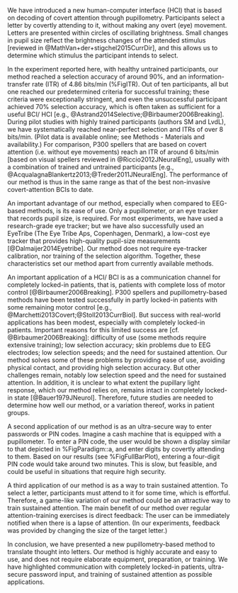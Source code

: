 We have introduced a new human-computer interface (HCI) that is based on decoding of covert attention through pupillometry. Participants select a letter by covertly attending to it, without making any overt (eye) movement. Letters are presented within circles of oscillating brightness. Small changes in pupil size reflect the brightness changes of the attended stimulus [reviewed in @MathVan+der+stigchel2015CurrDir], and this allows us to determine which stimulus the participant intends to select.

In the experiment reported here, with healthy untrained participants, our method reached a selection accuracy of around 90%, and an information-transfer rate (ITR) of 4.86 bits/min (%FigITR). Out of ten participants, all but one reached our predetermined criteria for successful training; these criteria were exceptionally stringent, and even the unsuccessful participant achieved 70% selection accuracy, which is often taken as sufficient for a useful BCI/ HCI [e.g., @Astrand2014Selective;@Birbaumer2006Breaking]. During pilot studies with highly trained participants (authors SM and LvdL), we have systematically reached near-perfect selection and ITRs of over 8 bits/min. (Pilot data is available online; see Methods - Materials and availability.) For comparison, P300 spellers that are based on covert attention (i.e. without eye movements) reach an ITR of around 6 bits/min [based on visual spellers reviewed in @Riccio2012JNeuralEng], usually with a combination of trained and untrained participants [e.g., @AcqualagnaBlankertz2013;@Treder2011JNeuralEng]. The performance of our method is thus in the same range as that of the best non-invasive covert-attention BCIs to date.

An important advantage of our method, especially when compared to EEG-based methods, is its ease of use. Only a pupillometer, or an eye tracker that records pupil size, is required. For most experiments, we have used a research-grade eye tracker; but we have also successfully used an EyeTribe (The Eye Tribe Aps, Copenhagen, Denmark), a low-cost eye tracker that provides high-quality pupil-size measurements [@Dalmaijer2014Eyetribe]. Our method does not require eye-tracker calibration, nor training of the selection algorithm. Together, these characteristics set our method apart from currently available methods.

An important application of a HCI/ BCI is as a communication channel for completely locked-in patients, that is, patients with complete loss of motor control [@Birbaumer2006Breaking]. P300 spellers and pupillometry-based methods have been tested successfully in partly locked-in patients with some remaining motor control [e.g., @Marchetti2013Covert;@Stoll2013CurrBiol]. But success with real-world applications has been modest, especially with completely locked-in patients. Important reasons for this limited success are [cf. @Birbaumer2006Breaking]: difficulty of use (some methods require extensive training); low selection accuracy; skin problems due to EEG electrodes; low selection speeds; and the need for sustained attention. Our method solves some of these problems by providing ease of use, avoiding physical contact, and providing high selection accuracy. But other challenges remain, notably low selection speed and the need for sustained attention. In addition, it is unclear to what extent the pupillary light response, which our method relies on, remains intact in completely locked-in state [@Bauer1979JNeurol]. Therefore, future studies are needed to determine how well our method, or a variation thereof, works in patient groups.

A second application of our method is as an ultra-secure way to enter passwords or PIN codes. Imagine a cash machine that is equipped with a pupillometer. To enter a PIN code, the user would be shown a display similar to that depicted in %FigParadigm::a, and enter digits by covertly attending to them. Based on our results (see %FigFullBarPlot), entering a four-digit PIN code would take around two minutes. This is slow, but feasible, and could be useful in situations that require high security.

A third application of our method is as a way to train sustained attention. To select a letter, participants must attend to it for some time, which is effortful. Therefore, a game-like variation of our method could be an attractive way to train sustained attention. The main benefit of our method over regular attention-training exercises is direct feedback: The user can be immediately notified when there is a lapse of attention. (In our experiments, feedback was provided by changing the size of the target letter.)

In conclusion, we have presented a new pupillometry-based method to translate thought into letters. Our method is highly accurate and easy to use, and does not require elaborate equipment, preparation, or training. We have highlighted communication with completely locked-in patients, ultra-secure password input, and training of sustained attention as possible applications.
